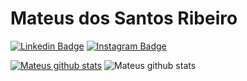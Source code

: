 # Mateus dos Santos Ribeiro
[![Linkedin Badge](https://img.shields.io/badge/linkedin-%230077B5.svg?&style=for-the-badge&logo=linkedin&logoColor=white&link=https://www.linkedin.com/in/mateus-ribeiro-b104a9120/)](https://www.linkedin.com/in/mateus-ribeiro-b104a9120/)
[![Instagram Badge](https://img.shields.io/badge/instagram-%23E4405F.svg?&style=for-the-badge&logo=instagram&logoColor=white&link=https://www.instagram.com/mateus_s_ribeiro/)](https://www.instagram.com/mateus_s_ribeiro/)

[![Mateus github stats](https://github-readme-stats.vercel.app/api?username=MateusBCC020)](https://github.com/MateusBCC020)
![Mateus github stats](https://github-readme-stats.vercel.app/api?username=MateusBCC020&show_icons=true&theme=dark)
